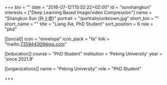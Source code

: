 +++
bio = ""
date = "2016-07-12T15:52:22+02:00"
id = "sunshangkun"
interests = ["Deep Learning Based Image/video Compression"]
name = "Shangkun Sun (孙上焜)"
portrait = "/portraits/unknown.jpg"
short_bio = ""
short_name = ""
title = "Liang Xie, PhD Student"
sort_position = 6 
role = "phd"

[[social]]
    icon = "envelope"
    icon_pack = "fa"
    link = "mailto:735944309@qq.com"

[[education]]
    course = "PhD Student"
    institution = 'Peking University'
    year = 'since 2021.9'

[[organizations]]
    name = "Peking University"
    role = "PhD Student"

+++

